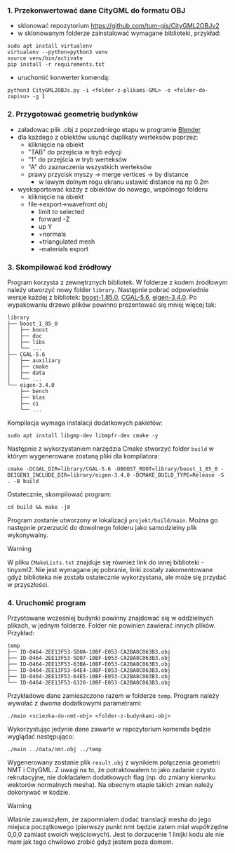 ### 1. Przekonwertować dane CityGML do formatu OBJ
- sklonować repozytorium https://github.com/tum-gis/CityGML2OBJv2
- w sklonowanym folderze zainstalować wymagane biblioteki, przykład:
```
sudo apt install virtualenv
virtualenv --python=python3 venv
source venv/bin/activate
pip install -r requirements.txt
```
- uruchomić konwerter komendą:
```
python3 CityGML2OBJs.py -i <folder-z-plikami-GML> -o <folder-do-zapisu> -g 1
```
### 2. Przygotować geometrię budynków
- załadowac plik .obj z poprzedniego etapu w programie [Blender](https://www.blender.org/)
- dla każdego z obiektów usunąć duplikaty werteksów poprzez:
    - kliknięcie na obiekt
    - "TAB" do przejścia w tryb edycji
    - "1" do przejścia w tryb werteksów
    - "A" do zaznaczenia wszystkich werteksów
    - prawy przycisk myszy -> merge vertices -> by distance
        - w lewym dolnym rogu ekranu ustawić distance na np 0.2m
- wyeksportować każdy z obiektów do nowego, wspólnego folderu
    - kliknięcie na obiekt
    - file->export->wavefront obj
        - limit to selected
        - forward -Z
        - up Y
        - +normals
        - +triangulated mesh
        - -materials export
### 3. Skompilować kod źródłowy
Program korzysta z zewnętrznych bibliotek. W folderze z kodem źródłowym należy utworzyć nowy folder `library`. Następnie pobrać odpowiednie wersje każdej z bibliotek: [boost-1.85.0](https://boostorg.jfrog.io/artifactory/main/release/1.85.0/source/boost_1_85_0.tar.gz), [CGAL-5.6](https://github.com/CGAL/cgal/releases/download/v5.6/CGAL-5.6-library.tar.xz), [eigen-3.4.0](https://gitlab.com/libeigen/eigen/-/archive/3.4.0/eigen-3.4.0.tar.gz). Po wypakowaniu drzewo plików powinno prezentować się mniej więcej tak:
```
library
├── boost_1_85_0
│   ├── boost
│   ├── doc
│   ├── libs
│   └── ...
├── CGAL-5.6
│   ├── auxiliary
│   ├── cmake
│   ├── data
│   └── ...
└── eigen-3.4.0
    ├── bench
    ├── blas
    ├── ci
    └── ...
```
Kompilacja wymaga instalacji dodatkowych pakietów:
```
sudo apt install libgmp-dev libmpfr-dev cmake -y
```
Następnie z wykorzystaniem narzędzia Cmake stworzyć folder `build` w którym wygenerowane zostaną pliki dla kompilatora:
```
cmake -DCGAL_DIR=library/CGAL-5.6 -DBOOST_ROOT=library/boost_1_85_0 -DEIGEN3_INCLUDE_DIR=library/eigen-3.4.0 -DCMAKE_BUILD_TYPE=Release -S . -B build
```
Ostatecznie, skompilować program:
```
cd build && make -j8
```
Program zostanie utworzony w lokalizacji `projekt/build/main`. Można go następnie przerzucić do dowolnego folderu jako samodzielny plik wykonywalny.
> [!WARNING]  
> W pliku `CMakeLists.txt` znajduje się również link do innej biblioteki - tinyxml2. Nie jest wymagane jej pobranie, linki zostały zakomentowane gdyż biblioteka nie została ostatecznie wykorzystana, ale może się przydać w przyszłości.
### 4. Uruchomić program
Przyotowane wcześniej budynki powinny znajdować się w oddzielnych plikach, w jednym folderze. Folder nie powinien zawierać innych plików. Przykład:
```
temp
├── ID-0464-2EE13F53-5D0A-10BF-E053-CA2BA8C063B3.obj
├── ID-0464-2EE13F53-5D07-10BF-E053-CA2BA8C063B3.obj
├── ID-0464-2EE13F53-63BA-10BF-E053-CA2BA8C063B3.obj
├── ID-0464-2EE13F53-64E4-10BF-E053-CA2BA8C063B3.obj
├── ID-0464-2EE13F53-64E5-10BF-E053-CA2BA8C063B3.obj
└── ID-0464-2EE13F53-6320-10BF-E053-CA2BA8C063B3.obj
```
Przykładowe dane zamieszczono razem w folderze `temp`. Program należy wywołać z dwoma dodatkowymi parametrami:
```
./main <sciezka-do-nmt-obj> <folder-z-budynkami-obj>
```
Wykorzystując jedynie dane zawarte w repozytorium komenda będzie wyglądać następująco:
```
./main ../data/nmt.obj ../temp
```
Wygenerowany zostanie plik `result.obj` z wynikiem połączenia geometrii NMT i CityGML. Z uwagi na to, że potraktowałem to jako zadanie czysto rekrutacyjne, nie dokładałem dodatkowych flag (np. do zmiany kierunku wektorów normalnych mesha). Na obecnym etapie takich zmian należy dokonywać w kodzie.
> [!WARNING]  
> Właśnie zauważyłem, że zapomniałem dodać translacji mesha do jego miejsca początkowego (pierwszy punkt nmt będzie zatem miał współrzędne 0,0,0 zamiast swoich wejściowych). Jest to dorzucenie 1 linijki kodu ale nie mam jak tego chwilowo zrobić gdyż jestem poza domem.